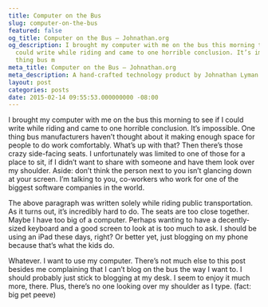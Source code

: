 ```yaml
---
title: Computer on the Bus
slug: computer-on-the-bus
featured: false
og_title: Computer on the Bus – Johnathan.org
og_description: I brought my computer with me on the bus this morning to see if I
  could write while riding and came to one horrible conclusion. It’s impossible. One
  thing bus m
meta_title: Computer on the Bus – Johnathan.org
meta_description: A hand-crafted technology product by Johnathan Lyman
layout: post
categories: posts
date: 2015-02-14 09:55:53.000000000 -08:00
---
```


I brought my computer with me on the bus this morning to see if I could write while riding and came to one horrible conclusion. It’s impossible. One thing bus manufacturers haven’t thought about it making enough space for people to do work comfortably. What’s up with that? Then there’s those crazy side-facing seats. I unfortunately was limited to one of those for a place to sit, if I didn’t want to share with someone and have them look over my shoulder. Aside: don’t think the person next to you isn’t glancing down at your screen. I’m talking to you, co-workers who work for one of the biggest software companies in the world.

The above paragraph was written solely while riding public transportation. As it turns out, it’s incredibly hard to do. The seats are too close together. Maybe I have too big of a computer. Perhaps wanting to have a decently-sized keyboard and a good screen to look at is too much to ask. I should be using an iPad these days, right? Or better yet, just blogging on my phone because that’s what the kids do.

Whatever. I want to use my computer. There’s not much else to this post besides me complaining that I can’t blog on the bus the way I want to. I should probably just stick to blogging at my desk. I seem to enjoy it much more, there. Plus, there’s no one looking over my shoulder as I type. (fact: big pet peeve)


